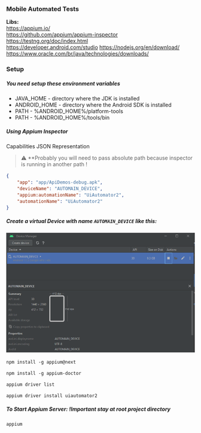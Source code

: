 ### Mobile Automated Tests

<b>Libs:</b>  
https://appium.io/  
https://github.com/appium/appium-inspector  
https://testng.org/doc/index.html  
https://developer.android.com/studio
https://nodejs.org/en/download/  
https://www.oracle.com/br/java/technologies/downloads/

### Setup

##### You need setup these environment variables
<ul>
    <li>JAVA_HOME - directory where the JDK is installed</li>
    <li>ANDROID_HOME - directory where the Android SDK is installed</li>
    <li>PATH - %ANDROID_HOME%/platform-tools</li>
    <li>PATH - %ANDROID_HOME%/tools/bin</li>
</ul>

##### Using Appium Inspector

Capabilities JSON Representation
> :warning: **Probably you will need to pass absolute path because inspector is running in another path !
```json
{
    "app": "app/ApiDemos-debug.apk",
    "deviceName": "AUTOMAIN_DEVICE",
    "appium:automationName": "UiAutomator2",
    "automationName": "UiAutomator2"
}
```

##### Create a virtual Device with name `AUTOMAIN_DEVICE` like this:
<img src="./resource/virtual-device.png">

```shell
npm install -g appium@next
```

```shell
npm install -g appium-doctor
```

```shell
appium driver list
```

```shell
appium driver install uiautomator2
```

##### To Start Appium Server: !Important stay at root project directory
```shell
appium
```